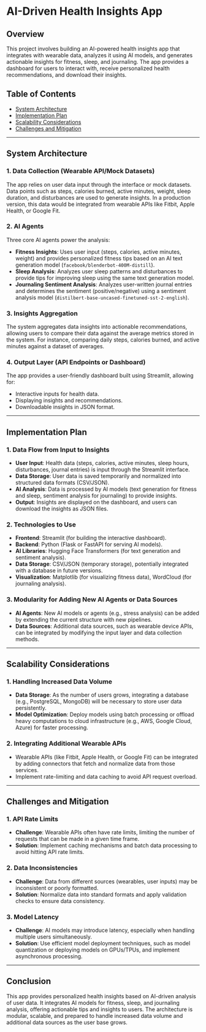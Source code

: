 # AI-Driven Health Insights App

## Overview
This project involves building an AI-powered health insights app that integrates with wearable data, analyzes it using AI models, and generates actionable insights for fitness, sleep, and journaling. The app provides a dashboard for users to interact with, receive personalized health recommendations, and download their insights.

## Table of Contents
- [System Architecture](#system-architecture)
- [Implementation Plan](#implementation-plan)
- [Scalability Considerations](#scalability-considerations)
- [Challenges and Mitigation](#challenges-and-mitigation)

---

## System Architecture

### 1. Data Collection (Wearable API/Mock Datasets)
The app relies on user data input through the interface or mock datasets. Data points such as steps, calories burned, active minutes, weight, sleep duration, and disturbances are used to generate insights. In a production version, this data would be integrated from wearable APIs like Fitbit, Apple Health, or Google Fit.

### 2. AI Agents
Three core AI agents power the analysis:
- **Fitness Insights**: Uses user input (steps, calories, active minutes, weight) and provides personalized fitness tips based on an AI text generation model (`facebook/blenderbot-400M-distill`).
- **Sleep Analysis**: Analyzes user sleep patterns and disturbances to provide tips for improving sleep using the same text generation model.
- **Journaling Sentiment Analysis**: Analyzes user-written journal entries and determines the sentiment (positive/negative) using a sentiment analysis model (`distilbert-base-uncased-finetuned-sst-2-english`).

### 3. Insights Aggregation
The system aggregates data insights into actionable recommendations, allowing users to compare their data against the average metrics stored in the system. For instance, comparing daily steps, calories burned, and active minutes against a dataset of averages.

### 4. Output Layer (API Endpoints or Dashboard)
The app provides a user-friendly dashboard built using Streamlit, allowing for:
- Interactive inputs for health data.
- Displaying insights and recommendations.
- Downloadable insights in JSON format.

---

## Implementation Plan

### 1. Data Flow from Input to Insights
- **User Input**: Health data (steps, calories, active minutes, sleep hours, disturbances, journal entries) is input through the Streamlit interface.
- **Data Storage**: User data is saved temporarily and normalized into structured data formats (CSV/JSON).
- **AI Analysis**: Data is processed by AI models (text generation for fitness and sleep, sentiment analysis for journaling) to provide insights.
- **Output**: Insights are displayed on the dashboard, and users can download the insights as JSON files.

### 2. Technologies to Use
- **Frontend**: Streamlit (for building the interactive dashboard).
- **Backend**: Python (Flask or FastAPI for serving AI models).
- **AI Libraries**: Hugging Face Transformers (for text generation and sentiment analysis).
- **Data Storage**: CSV/JSON (temporary storage), potentially integrated with a database in future versions.
- **Visualization**: Matplotlib (for visualizing fitness data), WordCloud (for journaling analysis).

### 3. Modularity for Adding New AI Agents or Data Sources
- **AI Agents**: New AI models or agents (e.g., stress analysis) can be added by extending the current structure with new pipelines.
- **Data Sources**: Additional data sources, such as wearable device APIs, can be integrated by modifying the input layer and data collection methods.

---

## Scalability Considerations

### 1. Handling Increased Data Volume
- **Data Storage**: As the number of users grows, integrating a database (e.g., PostgreSQL, MongoDB) will be necessary to store user data persistently.
- **Model Optimization**: Deploy models using batch processing or offload heavy computations to cloud infrastructure (e.g., AWS, Google Cloud, Azure) for faster processing.

### 2. Integrating Additional Wearable APIs
- Wearable APIs (like Fitbit, Apple Health, or Google Fit) can be integrated by adding connectors that fetch and normalize data from those services.
- Implement rate-limiting and data caching to avoid API request overload.

---

## Challenges and Mitigation

### 1. API Rate Limits
- **Challenge**: Wearable APIs often have rate limits, limiting the number of requests that can be made in a given time frame.
- **Solution**: Implement caching mechanisms and batch data processing to avoid hitting API rate limits.

### 2. Data Inconsistencies
- **Challenge**: Data from different sources (wearables, user inputs) may be inconsistent or poorly formatted.
- **Solution**: Normalize data into standard formats and apply validation checks to ensure data consistency.

### 3. Model Latency
- **Challenge**: AI models may introduce latency, especially when handling multiple users simultaneously.
- **Solution**: Use efficient model deployment techniques, such as model quantization or deploying models on GPUs/TPUs, and implement asynchronous processing.

---

## Conclusion
This app provides personalized health insights based on AI-driven analysis of user data. It integrates AI models for fitness, sleep, and journaling analysis, offering actionable tips and insights to users. The architecture is modular, scalable, and prepared to handle increased data volume and additional data sources as the user base grows.
